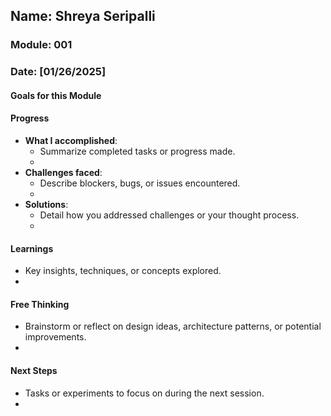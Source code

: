 <!-- Markdown Docs: https://docs.github.com/en/get-started/writing-on-github/getting-started-with-writing-and-formatting-on-github/basic-writing-and-formatting-syntax -->
## Name: Shreya Seripalli
### Module: 001

<!-- Repeat the below as needed-->
### Date: [01/26/2025]

#### Goals for this Module
<!-- Example Template (include the brackets to make a checklist, fill them in as appropriate
- [Goal 1] Creating SSH Key for Github account
- [Goal 2] Github cloning
- [Goal 3] Creating "docs" folder 
-->

#### Progress
- **What I accomplished**:
  - Summarize completed tasks or progress made.
  - <!--The tasks that I have completed are installing Github onto my Windows machine and following the introductory slides regarding Github-->
- **Challenges faced**:
  - Describe blockers, bugs, or issues encountered.
  -  <!--The only issue that I have encountered was following some of the directions involving Github-->
- **Solutions**:
  - Detail how you addressed challenges or your thought process.
  -  <!--I have addressed the challenge by listening to certain YouTube videos for guidance-->

#### Learnings
- Key insights, techniques, or concepts explored.
-  <!--I understood Github cloning and committing files-->

#### Free Thinking
- Brainstorm or reflect on design ideas, architecture patterns, or potential improvements.
-  <!--N/A-->
<!--

- Example prompts:
  - "What if the player interactions were asynchronous instead of real-time?"
  - "How could ECS improve performance in this system?"
  - "Does my current design support scalability? How can it improve?"
  
-->

#### Next Steps
- Tasks or experiments to focus on during the next session.
-  <!--N/A-->
